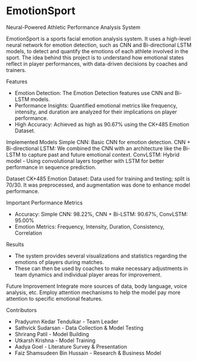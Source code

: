 # EmotionSport
Neural-Powered Athletic Performance Analysis System

EmotionSport is a sports facial emotion analysis system. It uses a high-level neural network for emotion detection, such as CNN and Bi-directional LSTM models, to detect and quantify the emotions of each athlete involved in the sport. The idea behind this project is to understand how emotional states reflect in player performances, with data-driven decisions by coaches and trainers.

Features
- Emotion Detection: The Emotion Detection features use CNN and Bi-LSTM models.
- Performance Insights: Quantified emotional metrics like frequency, intensity, and duration are analyzed for their implications on player performance.
- High Accuracy: Achieved as high as 90.67% using the CK+485 Emotion Dataset.

Implemented Models
Simple CNN: Basic CNN for emotion detection.
CNN + Bi-directional LSTM: We combined the CNN with an architecture like the Bi-LSTM to capture past and future emotional context.
ConvLSTM: Hybrid model - Using convolutional layers together with LSTM for better performance in sequence prediction.

Dataset
CK+485 Emotion Dataset: Data used for training and testing; split is 70/30. It was preprocessed, and augmentation was done to enhance model performance.

Important Performance Metrics
- Accuracy: Simple CNN: 98.22%, CNN + Bi-LSTM: 90.67%, ConvLSTM: 95.00%
- Emotion Metrics: Frequency, Intensity, Duration, Consistency, Correlation

Results
- The system provides several visualizations and statistics regarding the emotions of players during matches.
- These can then be used by coaches to make necessary adjustments in team dynamics and individual player areas for improvement.

Future Improvement
Integrate more sources of data, body language, voice analysis, etc. Employ attention mechanisms to help the model pay more attention to specific emotional features.

Contributors
- Pradyumn Kedar Tendulkar - Team Leader
- Sathvick Sudarsan - Data Collection & Model Testing
- Shrirang Patil - Model Building
- Utkarsh Krishna - Model Training
- Aadya Goel - Literature Survey & Presentation
- Faiz Shamsudeen Bin Hussain - Research & Business Model
